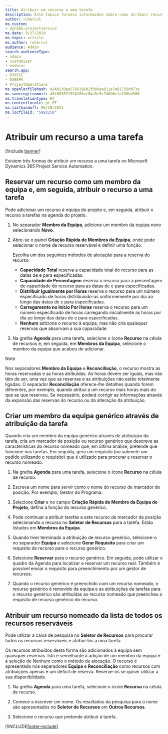 ```yaml
---
title: Atribuir um recurso a uma tarefa
description: Este tópico fornece informações sobre como atribuir recursos a tarefas.
author: ruhercul
ms.custom:
- dyn365-projectservice
ms.date: 9/27/2019
ms.topic: article
ms.author: ruhercul
audience: Admin
search.audienceType:
- admin
- customizer
- enduser
search.app:
- D365CE
- D365PS
- ProjectOperations
ms.openlocfilehash: a348130ee5760196b2f008ea811e7a81758dd73e
ms.sourcegitcommit: 40f68387f594180af64a5e5c748b6efa188bd300
ms.translationtype: HT
ms.contentlocale: pt-PT
ms.lasthandoff: 05/10/2021
ms.locfileid: "5993250"
---
```

# <a name="assign-a-resource-to-a-task"></a>Atribuir um recurso a uma tarefa

[!include [banner](../includes/psa-now-project-operations.md)]

Existem três formas de atribuir um recurso a uma tarefa no Microsoft Dynamics 365 Project Service Automation.

## <a name="book-a-resource-as-a-team-member-and-then-assign-the-resource-to-a-task"></a>Reservar um recurso como um membro da equipa e, em seguida, atribuir o recurso a uma tarefa

Pode adicionar um recurso à equipa do projeto e, em seguida, atribuir o recurso a tarefas na agenda do projeto.

1. No separador **Membro da Equipa**, adicione um membro da equipa novo selecionando **Novo**. 

2. Abre-se o painel **Criação Rápida de Membros da Equipa**, onde pode selecionar o nome de recurso reservável e definir uma função. 

    Escolha um dos seguintes métodos de alocação para a reserva do recurso:

    - **Capacidade Total** reserva a capacidade total do recurso para as datas de e para especificadas.
    - **Capacidade de Percentagem** reserva o recurso para a percentagem de capacidade do recurso para as datas de e para especificadas.
    - **Distribuir Igualmente por Horas** reserva o recurso para um número especificado de horas distribuindo-as uniformemente por dia ao longo das datas de e para especificadas.
    - **Carregamento no Início Por Horas** reserva o recurso para um número especificado de horas carregando inicialmente as horas por dia ao longo das datas de e para especificadas.
    - **Nenhum** adiciona o recurso à equipa, mas não cria quaisquer reservas que absorvam a sua capacidade.

3. Na grelha **Agenda** para uma tarefa, selecione o ícone **Recurso** na célula de recursos e, em seguida, em **Membros da Equipa**, selecione o membro da equipa que acabou de adicionar. 

> [!NOTE]
> Nos separadores **Membro da Equipa** e **Reconciliação**, o recurso mostra as horas reservadas e as horas atribuídas. As horas devem ser iguais, mas não têm de ser, uma vez que as reservas e as atribuições não estão totalmente ligadas. O separador **Reconciliação** oferece-lhe detalhes quando forem diferentes, por exemplo, quando atribui a um recurso mais horas mais do que as que reservou. Se necessário, poderá corrigir as informações através da expansão das reservas do recurso ou da alteração da atribuição.

## <a name="create-a-generic-team-member-through-task-assignment"></a>Criar um membro da equipa genérico através de atribuição da tarefa

Quando cria um membro da equipa genérico através de atribuição da tarefa, cria um marcador de posição ou recurso genérico que descreve as características do recurso nomeado que, em última análise, pretende que funcione nas tarefas. Em seguida, gera um requisito (ou submete um pedido utilizando o requisito) que é utilizado para procurar e reservar o recurso nomeado.

1. Na grelha **Agenda** para uma tarefa, selecione o ícone **Recurso** na célula de recurso.

2. Escreva um nome para servir como o nome do recurso de marcador de posição. Por exemplo, Gestor do Programa.

3. Selecione **Criar** e no campo **Criação Rápida de Membro da Equipa do Projeto**, defina a função do recurso genérico.

4. Pode continuar a atribuir tarefas a este recurso de marcador de posição selecionando o recurso no **Seletor de Recursos** para a tarefa. Estão listados em **Membros da Equipa**.

5. Quando tiver terminado a atribuição de recurso genérico, selecione-o no separador **Equipa** e selecione **Gerar Requisito** para criar um requisito de recurso para o recurso genérico.

6. Selecione **Reservar** para o recurso genérico. Em seguida, pode utilizar o quadro da Agenda para localizar e reservar um recurso real. Também é possível enviar o requisito para preenchimento por um gestor de recursos.

7. Quando o recurso genérico é preenchido com um recurso nomeado, o recurso genérico é removido da equipa e as atribuições de tarefas para o recurso genérico são atribuídas ao recurso nomeado que preencheu o requisito de recurso genérico do recurso.

## <a name="assign-a-named-resource-from-the-list-of-all-bookable-resources"></a>Atribuir um recurso nomeado da lista de todos os recursos reserváveis

Pode utilizar a caixa de pesquisa no **Seletor de Recursos** para procurar todos os recursos reserváveis e atribui-los a uma tarefa.

Os recursos atribuídos desta forma são adicionados à equipa sem quaisquer reservas. Isto é semelhante à adição de um membro da equipa e à seleção de Nenhum como o método de alocação. O recurso é apresentado nos separadores **Equipa** e **Reconciliação** como recursos com atribuições apenas e um deficit de reserva. Reserve-os se quiser utilizar a sua disponibilidade.

1. Na grelha **Agenda** para uma tarefa, selecione o ícone **Recurso** na célula de recurso.

2. Comece a escrever um nome. Os resultados da pesquisa para o nome são apresentados no **Seletor de Recursos** em **Outros Recursos**.

3. Selecione o recurso que pretende atribuir à tarefa.



[!INCLUDE[footer-include](../includes/footer-banner.md)]